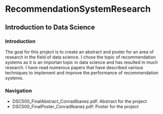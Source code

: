 # RecommendationSystemResearch
## Introduction to Data Science

### Introduction
The goal for this project is to create an abstract and poster for an area of research in the field of data science.  I chose the topic of recommendation systems as it is an importan topic in data science and has resulted in much research.  I have read numerous papers that have described various techniques to implement and improve the performance of recommendation systems.

### Navigation

* DSC500_FinalAbstract_ConradIbanez.pdf: Abstract for the project
* DSC500_FinalPoster_ConradIbanez.pdf: Poster for the project
